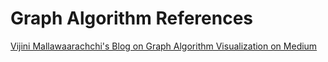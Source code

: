 # Graph Algorithm References

[Vijini Mallawaarachchi's Blog on Graph Algorithm Visualization on Medium](https://towardsdatascience.com/10-graph-algorithms-visually-explained-e57faa1336f3)